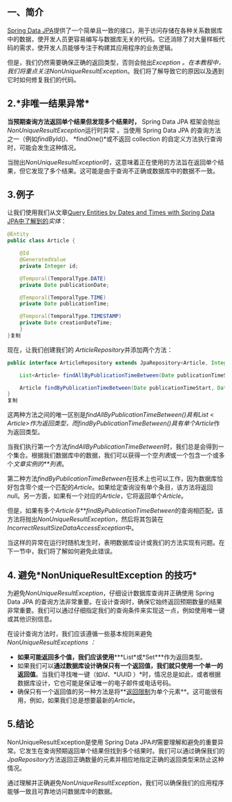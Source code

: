 ## **一、简介**

[Spring Data JPA](https://www.baeldung.com/the-persistence-layer-with-spring-data-jpa)提供了一个简单且一致的接口，用于访问存储在各种关系数据库中的数据，使开发人员更容易编写与数据库无关的代码。它还消除了对大量样板代码的需求，使开发人员能够专注于构建其应用程序的业务逻辑。

但是，我们仍然需要确保正确的返回类型，否则会抛出*Exception 。*在本教程中，我们将重点关注*NonUniqueResultException*。我们将了解导致它的原因以及遇到它时如何修复我们的代码。

## **2.\*非唯一结果异常\***

**当预期查询方法返回单个结果但发现多个结果时，** Spring Data JPA 框架会抛出*NonUniqueResultException*运行时异常 。当使用 Spring Data JPA 的查询方法之一（例如*findById()*、 *findOne()*或不返回 collection 的自定义方法执行查询时，可能会发生这种情况。

当抛出*NonUniqueResultException*时，这意味着正在使用的方法旨在返回单个结果，但它发现了多个结果。这可能是由于查询不正确或数据库中的数据不一致。

## **3.例子**

让我们使用我们从文章[Query Entities by Dates and Times with Spring Data JPA中了解到的](https://www.baeldung.com/spring-data-jpa-query-by-date)*实体*：

```java
@Entity
public class Article {

    @Id
    @GeneratedValue
    private Integer id;

    @Temporal(TemporalType.DATE)
    private Date publicationDate;

    @Temporal(TemporalType.TIME)
    private Date publicationTime;

    @Temporal(TemporalType.TIMESTAMP)
    private Date creationDateTime;
    }
}复制
```

现在，让我们创建我们的 *ArticleRepository*并添加两个方法：

```java
public interface ArticleRepository extends JpaRepository<Article, Integer> {

    List<Article> findAllByPublicationTimeBetween(Date publicationTimeStart, Date publicationTimeEnd);

    Article findByPublicationTimeBetween(Date publicationTimeStart, Date publicationTimeEnd);
}
复制
```

这两种方法之间的唯一区别是*findAllByPublicationTimeBetween()*具有*List* < *Article>*作为返回类型，而*findByPublicationTimeBetween()*具有单个*Article*作为返回类型。

当我们执行第一个方法*findAllByPublicationTimeBetween*时，我们总是会得到一个集合。根据我们数据库中的数据，我们可以获得一个空*列表*或一个包含一个或多个*文章实例的**列表*。

第二种方法*findByPublicationTimeBetween*在技术上也可以工作，因为数据库恰好包含零个或一个匹配的*Article*。如果给定查询没有单个条目，该方法将返回*null*。另一方面，如果有一个对应的*Article*，它将返回单个*Article*。

但是，如果有多个*Article与**findByPublicationTimeBetween*的查询相匹配，该方法将抛出*NonUniqueResultException*，然后将其包装在*IncorrectResultSizeDataAccessException*中。

当这样的异常在运行时随机发生时，表明数据库设计或我们的方法实现有问题。在下一节中，我们将了解如何避免此错误。

## **4. 避免\*NonUniqueResultException 的技巧\***

为避免*NonUniqueResultException*，仔细设计数据库查询并正确使用 Spring Data JPA 的查询方法非常重要。在设计查询时，确保它始终返回预期数量的结果非常重要。我们可以通过仔细指定我们的查询条件来实现这一点，例如使用唯一键或其他识别信息。

在设计查询方法时，我们应该遵循一些基本规则来避免*NonUniqueResultExceptions ：*

-   **如果可能返回多个值，我们应该使用*****List\*或\*Set\***作为返回类型。
-   如果我们可以**通过数据库设计确保只有一个返回值，我们就只使用一个单一的返回值**。当我们寻找唯一键（如*Id*、*UUID ）*时，情况总是如此，或者根据数据库设计，它也可能是保证唯一的电子邮件或电话号码。
-   确保只有一个返回值的另一种方法是将**[返回限制](https://www.baeldung.com/jpa-limit-query-results)为单个元素**。这可能很有用，例如，如果我们总是想要最新的*Article*。

## **5.结论** 

NonUniqueResultException是使用 Spring Data JPA*时*需要理解和避免的重要异常。它发生在查询预期返回单个结果但找到多个结果时。我们可以通过确保我们的*JpaRepository*方法返回正确数量的元素并相应地指定正确的返回类型来防止这种情况。

通过理解并正确避免*NonUniqueResultException*，我们可以确保我们的应用程序能够一致且可靠地访问数据库中的数据。